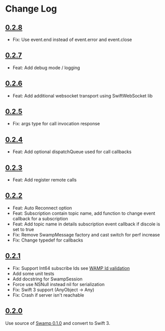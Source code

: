 # Change Log
## [0.2.8](https://gitlab.com/danysousa/SwiftWamp/tree/0.2.8)
* Fix: Use event.end instead of event.error and event.close 

## [0.2.7](https://gitlab.com/danysousa/SwiftWamp/tree/0.2.7)
* Feat: Add debug mode / logging

## [0.2.6](https://gitlab.com/danysousa/SwiftWamp/tree/0.2.6)
* Feat: Add additional websocket transport using SwiftWebSocket lib

## [0.2.5](https://gitlab.com/danysousa/SwiftWamp/tree/0.2.5)
* Fix: args type for call invocation response

## [0.2.4](https://gitlab.com/danysousa/SwiftWamp/tree/0.2.4)
* Feat: Add optional dispatchQueue used for call callbacks

## [0.2.3](https://gitlab.com/danysousa/SwiftWamp/tree/0.2.3)
* Feat: Add register remote calls

## [0.2.2](https://gitlab.com/danysousa/SwiftWamp/tree/0.2.2)
* Feat: Auto Reconnect option
* Feat: Subscription contain topic name, add function to change event callback for a subscription
* Feat: Add topic name in details subscription event callback if discole is set to true
* Fix: Remove SwampMessage factory and cast switch for perf increase 
* Fix: Change typedef for callbacks

## [0.2.1](https://gitlab.com/danysousa/SwiftWamp/tree/0.2.1)
* Fix: Support Int64 subscribe Ids see [WAMP Id validation](http://autobahn.ws/python/_modules/autobahn/wamp/message.html) 
* Add some unit tests
* Add docstring for SwampSession
* Force use NSNull instead nil for serialization
* Fix: Swift 3 support (AnyObject -> Any)
* Fix: Crash if server isn't reachable

## [0.2.0](https://gitlab.com/danysousa/SwiftWamp/tree/0.2.0)
Use source of [Swamp 0.1.0](https://github.com/iscriptology/swamp/releases/tag/0.1.0) and convert to Swift 3.
